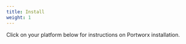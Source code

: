 ```yaml
---
title: Install
weight: 1
---
```


Click on your platform below for instructions on Portworx installation. 

